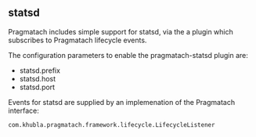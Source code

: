 statsd
------------------------

Pragmatach includes simple support for statsd, via the a plugin which subscribes to Pragmatach lifecycle events.

The configuration parameters to enable the pragmatach-statsd plugin are:

* statsd.prefix
* statsd.host
* statsd.port

Events for statsd are supplied by an implemenation of the Pragmatach interface:

`com.khubla.pragmatach.framework.lifecycle.LifecycleListener`

